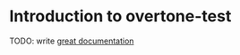 # Introduction to overtone-test

TODO: write [great documentation](http://jacobian.org/writing/what-to-write/)
